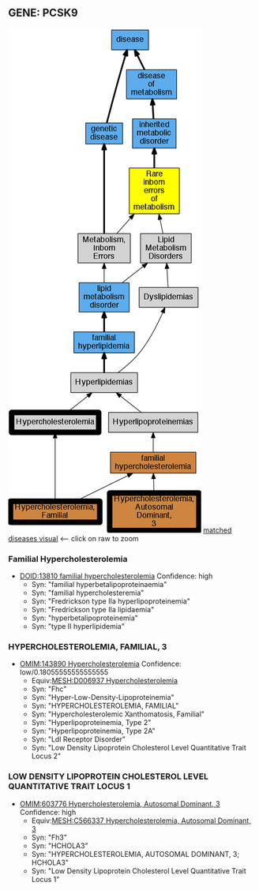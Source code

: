 
## GENE: PCSK9

![image](PCSK9.png)
[matched diseases visual](PCSK9.png)  <-- click on raw to zoom


### Familial Hypercholesterolemia
 * [DOID:13810 familial hypercholesterolemia](http://beta.monarchinitiative.org/disease/DOID:13810) Confidence: high
    * Syn: "familial hyperbetalipoproteinaemia"
    * Syn: "familial hypercholesteremia"
    * Syn: "Fredrickson type IIa hyperlipoproteinemia"
    * Syn: "Fredrickson type IIa lipidaemia"
    * Syn: "hyperbetalipoproteinemia"
    * Syn: "type II hyperlipidemia"

### HYPERCHOLESTEROLEMIA, FAMILIAL, 3
 * [OMIM:143890 Hypercholesterolemia](http://beta.monarchinitiative.org/disease/OMIM:143890) Confidence: low/0.18055555555555555
    * Equiv:[MESH:D006937 Hypercholesterolemia](http://beta.monarchinitiative.org/disease/MESH:D006937)
    * Syn: "Fhc"
    * Syn: "Hyper-Low-Density-Lipoproteinemia"
    * Syn: "HYPERCHOLESTEROLEMIA, FAMILIAL"
    * Syn: "Hypercholesterolemic Xanthomatosis, Familial"
    * Syn: "Hyperlipoproteinemia, Type 2"
    * Syn: "Hyperlipoproteinemia, Type 2A"
    * Syn: "Ldl Receptor Disorder"
    * Syn: "Low Density Lipoprotein Cholesterol Level Quantitative Trait Locus 2"

### LOW DENSITY LIPOPROTEIN CHOLESTEROL LEVEL QUANTITATIVE TRAIT LOCUS 1
 * [OMIM:603776 Hypercholesterolemia, Autosomal Dominant, 3](http://beta.monarchinitiative.org/disease/OMIM:603776) Confidence: high
    * Equiv:[MESH:C566337 Hypercholesterolemia, Autosomal Dominant, 3](http://beta.monarchinitiative.org/disease/MESH:C566337)
    * Syn: "Fh3"
    * Syn: "HCHOLA3"
    * Syn: "HYPERCHOLESTEROLEMIA, AUTOSOMAL DOMINANT, 3; HCHOLA3"
    * Syn: "Low Density Lipoprotein Cholesterol Level Quantitative Trait Locus 1"
